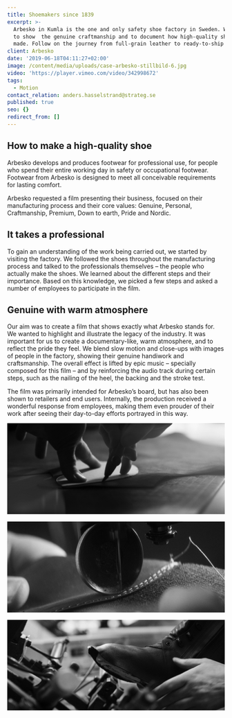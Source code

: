 ```yaml
---
title: Shoemakers since 1839
excerpt: >-
  Arbesko in Kumla is the one and only safety shoe factory in Sweden. We wanted
  to show  the genuine craftmanship and to document how high-quality shoes are
  made. Follow on the journey from full-grain leather to ready-to-ship shoes.
client: Arbesko
date: '2019-06-18T04:11:27+02:00'
image: /content/media/uploads/case-arbesko-stillbild-6.jpg
video: 'https://player.vimeo.com/video/342998672'
tags:
  - Motion
contact_relation: anders.hasselstrand@strateg.se
published: true
seo: {}
redirect_from: []
---
```

## How to make a high-quality shoe

Arbesko develops and produces footwear for professional use, for people who spend their entire working day in safety or occupational footwear. Footwear from Arbesko is designed to meet all conceivable requirements for lasting comfort. 

Arbesko requested a film presenting their business, focused on their manufacturing process and their core values: Genuine, Personal, Craftmanship, Premium, Down to earth, Pride and Nordic. 

## It takes a professional

To gain an understanding of the work being carried out, we started by visiting the factory. We followed the shoes throughout the manufacturing process and talked to the professionals themselves – the people who actually make the shoes. We learned about the different steps and their importance. Based on this knowledge, we picked a few steps and asked a number of employees to participate in the film. 

## Genuine with warm atmosphere

Our aim was to create a film that shows exactly what Arbesko stands for. We wanted to highlight and illustrate the legacy of the industry. It was important for us to create a documentary-like, warm atmosphere, and to reflect the pride they feel. We blend slow motion and close-ups with images of people in the factory, showing their genuine handiwork and craftsmanship. The overall effect is lifted by epic music – specially composed for this film – and by reinforcing the audio track during certain steps, such as the nailing of the heel, the backing and the stroke test.

The film was primarily intended for Arbesko’s board, but has also been shown to retailers and end users. Internally, the production received a wonderful response from employees, making them even prouder of their work after seeing their day-to-day efforts portrayed in this way.

<Column md="6">

![](/content/media/uploads/case-arbesko-stillbild-6.jpg)

</Column>
<Column md="6">

![](/content/media/uploads/case-arbesko-stillbild-7.jpg)

</Column>

![](/content/media/uploads/case-arbesko-stillbild-8.jpg)
